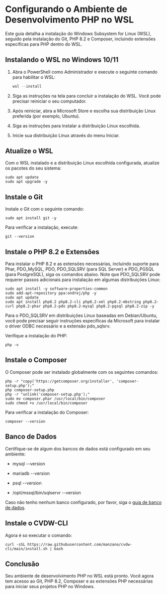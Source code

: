 
# Configurando o Ambiente de Desenvolvimento PHP no WSL

Este guia detalha a instalação do Windows Subsystem for Linux (WSL), seguido pela instalação do Git, PHP 8.2 e Composer, incluindo extensões específicas para PHP dentro do WSL.

## Instalando o WSL no Windows 10/11

1. Abra o PowerShell como Administrador e execute o seguinte comando para habilitar o WSL:

    ```powershell
    wsl --install
    ```

2. Siga as instruções na tela para concluir a instalação do WSL. Você pode precisar reiniciar o seu computador.

3. Após reiniciar, abra a Microsoft Store e escolha sua distribuição Linux preferida (por exemplo, Ubuntu).

4. Siga as instruções para instalar a distribuição Linux escolhida.

5. Inicie sua distribuição Linux através do menu Iniciar.

## Atualize o WSL

Com o WSL instalado e a distribuição Linux escolhida configurada, atualize os pacotes do seu sistema:

```console
sudo apt update
sudo apt upgrade -y
```

## Instale o Git

Instale o Git com o seguinte comando:

```console
sudo apt install git -y
```

Para verificar a instalação, execute:

```console
git --version
```

## Instale o PHP 8.2 e Extensões

Para instalar o PHP 8.2 e as extensões necessárias, incluindo suporte para Phar, PDO_MySQL, PDO, PDO_SQLSRV (para SQL Server) e PDO_PGSQL (para PostgreSQL), siga os comandos abaixo. Note que PDO_SQLSRV pode requerer passos adicionais para instalação em algumas distribuições Linux:

```console
sudo apt install -y software-properties-common
sudo add-apt-repository ppa:ondrej/php -y
sudo apt update
sudo apt install php8.2 php8.2-cli php8.2-xml php8.2-mbstring php8.2-curl php8.2-phar php8.2-pdo php8.2-mysql php8.2-pgsql php8.2-zip -y
```

Para o PDO_SQLSRV em distribuições Linux baseadas em Debian/Ubuntu, você pode precisar seguir instruções específicas da Microsoft para instalar o driver ODBC necessário e a extensão pdo_sqlsrv.

Verifique a instalação do PHP:

```console
php -v
```

## Instale o Composer

O Composer pode ser instalado globalmente com os seguintes comandos:

```console
php -r "copy('https://getcomposer.org/installer', 'composer-setup.php');"
php composer-setup.php
php -r "unlink('composer-setup.php');"
sudo mv composer.phar /usr/local/bin/composer
sudo chmod +x /usr/local/bin/composer
```

Para verificar a instalação do Composer:

```console
composer --version
```

## Banco de Dados

Certifique-se de algum dos bancos de dados está configurado em seu ambiente:

- mysql --version

- mariadb --version

- psql --version

- /opt/mssql/bin/sqlservr --version

Caso não tenho nenhum banco configurado, por favor, siga o [guia de banco de dados](GuiaDB.md).

## Instale o CVDW-CLI

Agora é so executar o comando:

```console
curl -sSL https://raw.githubusercontent.com/manzano/cvdw-cli/main/install.sh | bash
```

## Conclusão

Seu ambiente de desenvolvimento PHP no WSL está pronto. Você agora tem acesso ao Git, PHP 8.2, Composer e as extensões PHP necessárias para iniciar seus projetos PHP no Windows.
